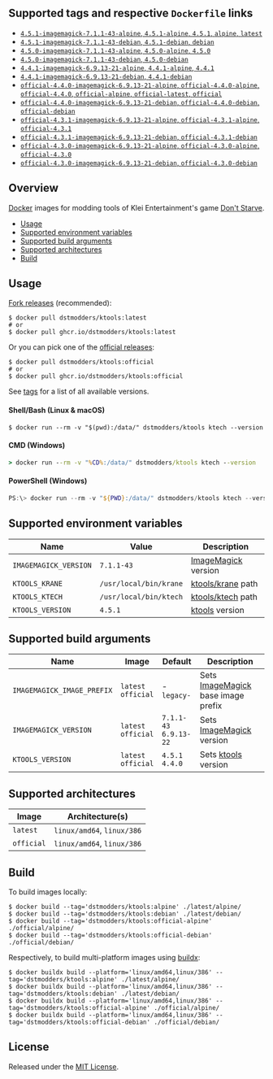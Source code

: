 ## Supported tags and respective `Dockerfile` links

- [`4.5.1-imagemagick-7.1.1-43-alpine`, `4.5.1-alpine`, `4.5.1`, `alpine`, `latest`](https://github.com/dstmodders/docker-ktools/blob/7a5306ecdbc78943104956a7325c0ce28a5ce283/latest/alpine/Dockerfile)
- [`4.5.1-imagemagick-7.1.1-43-debian`, `4.5.1-debian`, `debian`](https://github.com/dstmodders/docker-ktools/blob/7a5306ecdbc78943104956a7325c0ce28a5ce283/latest/debian/Dockerfile)
- [`4.5.0-imagemagick-7.1.1-43-alpine`, `4.5.0-alpine`, `4.5.0`](https://github.com/dstmodders/docker-ktools/blob/7a5306ecdbc78943104956a7325c0ce28a5ce283/latest/alpine/Dockerfile)
- [`4.5.0-imagemagick-7.1.1-43-debian`, `4.5.0-debian`](https://github.com/dstmodders/docker-ktools/blob/7a5306ecdbc78943104956a7325c0ce28a5ce283/latest/debian/Dockerfile)
- [`4.4.1-imagemagick-6.9.13-21-alpine`, `4.4.1-alpine`, `4.4.1`](https://github.com/dstmodders/docker-ktools/blob/7a5306ecdbc78943104956a7325c0ce28a5ce283/latest/alpine/Dockerfile)
- [`4.4.1-imagemagick-6.9.13-21-debian`, `4.4.1-debian`](https://github.com/dstmodders/docker-ktools/blob/7a5306ecdbc78943104956a7325c0ce28a5ce283/latest/debian/Dockerfile)
- [`official-4.4.0-imagemagick-6.9.13-21-alpine`, `official-4.4.0-alpine`, `official-4.4.0`, `official-alpine`, `official-latest`, `official`](https://github.com/dstmodders/docker-ktools/blob/7a5306ecdbc78943104956a7325c0ce28a5ce283/official/alpine/Dockerfile)
- [`official-4.4.0-imagemagick-6.9.13-21-debian`, `official-4.4.0-debian`, `official-debian`](https://github.com/dstmodders/docker-ktools/blob/7a5306ecdbc78943104956a7325c0ce28a5ce283/official/debian/Dockerfile)
- [`official-4.3.1-imagemagick-6.9.13-21-alpine`, `official-4.3.1-alpine`, `official-4.3.1`](https://github.com/dstmodders/docker-ktools/blob/7a5306ecdbc78943104956a7325c0ce28a5ce283/official/alpine/Dockerfile)
- [`official-4.3.1-imagemagick-6.9.13-21-debian`, `official-4.3.1-debian`](https://github.com/dstmodders/docker-ktools/blob/7a5306ecdbc78943104956a7325c0ce28a5ce283/official/debian/Dockerfile)
- [`official-4.3.0-imagemagick-6.9.13-21-alpine`, `official-4.3.0-alpine`, `official-4.3.0`](https://github.com/dstmodders/docker-ktools/blob/7a5306ecdbc78943104956a7325c0ce28a5ce283/official/alpine/Dockerfile)
- [`official-4.3.0-imagemagick-6.9.13-21-debian`, `official-4.3.0-debian`](https://github.com/dstmodders/docker-ktools/blob/7a5306ecdbc78943104956a7325c0ce28a5ce283/official/debian/Dockerfile)

## Overview

[Docker] images for modding tools of Klei Entertainment's game [Don't Starve].

- [Usage](https://github.com/dstmodders/docker-ktools/blob/main/README.md#usage)
- [Supported environment variables](https://github.com/dstmodders/docker-ktools/blob/main/README.md#supported-environment-variables)
- [Supported build arguments](https://github.com/dstmodders/docker-ktools/blob/main/README.md#supported-build-arguments)
- [Supported architectures](https://github.com/dstmodders/docker-ktools/blob/main/README.md#supported-architectures)
- [Build](https://github.com/dstmodders/docker-ktools/blob/main/README.md#build)

## Usage

[Fork releases] (recommended):

```shell
$ docker pull dstmodders/ktools:latest
# or
$ docker pull ghcr.io/dstmodders/ktools:latest
```

Or you can pick one of the [official releases]:

```shell
$ docker pull dstmodders/ktools:official
# or
$ docker pull ghcr.io/dstmodders/ktools:official
```

See [tags] for a list of all available versions.

#### Shell/Bash (Linux & macOS)

```shell
$ docker run --rm -v "$(pwd):/data/" dstmodders/ktools ktech --version
```

#### CMD (Windows)

```cmd
> docker run --rm -v "%CD%:/data/" dstmodders/ktools ktech --version
```

#### PowerShell (Windows)

```powershell
PS:\> docker run --rm -v "${PWD}:/data/" dstmodders/ktools ktech --version
```

## Supported environment variables

| Name                  | Value                  | Description           |
| --------------------- | ---------------------- | --------------------- |
| `IMAGEMAGICK_VERSION` | `7.1.1-43`             | [ImageMagick] version |
| `KTOOLS_KRANE`        | `/usr/local/bin/krane` | [ktools/krane] path   |
| `KTOOLS_KTECH`        | `/usr/local/bin/ktech` | [ktools/ktech] path   |
| `KTOOLS_VERSION`      | `4.5.1`                | [ktools] version      |

## Supported build arguments

| Name                       | Image                    | Default                     | Description                          |
| -------------------------- | ------------------------ | --------------------------- | ------------------------------------ |
| `IMAGEMAGICK_IMAGE_PREFIX` | `latest`<br />`official` | -<br />`legacy-`            | Sets [ImageMagick] base image prefix |
| `IMAGEMAGICK_VERSION`      | `latest`<br />`official` | `7.1.1-43`<br />`6.9.13-22` | Sets [ImageMagick] version           |
| `KTOOLS_VERSION`           | `latest`<br />`official` | `4.5.1`<br />`4.4.0`        | Sets [ktools] version                |

## Supported architectures

| Image      | Architecture(s)            |
| ---------- | -------------------------- |
| `latest`   | `linux/amd64`, `linux/386` |
| `official` | `linux/amd64`, `linux/386` |

## Build

To build images locally:

```shell
$ docker build --tag='dstmodders/ktools:alpine' ./latest/alpine/
$ docker build --tag='dstmodders/ktools:debian' ./latest/debian/
$ docker build --tag='dstmodders/ktools:official-alpine' ./official/alpine/
$ docker build --tag='dstmodders/ktools:official-debian' ./official/debian/
```

Respectively, to build multi-platform images using [buildx]:

```shell
$ docker buildx build --platform='linux/amd64,linux/386' --tag='dstmodders/ktools:alpine' ./latest/alpine/
$ docker buildx build --platform='linux/amd64,linux/386' --tag='dstmodders/ktools:debian' ./latest/debian/
$ docker buildx build --platform='linux/amd64,linux/386' --tag='dstmodders/ktools:official-alpine' ./official/alpine/
$ docker buildx build --platform='linux/amd64,linux/386' --tag='dstmodders/ktools:official-debian' ./official/debian/
```

## License

Released under the [MIT License](https://opensource.org/licenses/MIT).

[buildx]: https://github.com/docker/buildx
[docker]: https://www.docker.com/
[don't starve]: https://www.klei.com/games/dont-starve
[fork releases]: https://github.com/dstmodders/ktools/releases
[imagemagick]: https://imagemagick.org/index.php
[ktools/krane]: https://github.com/dstmodders/ktools?tab=readme-ov-file#krane
[ktools/ktech]: https://github.com/dstmodders/ktools?tab=readme-ov-file#ktech
[ktools]: https://github.com/dstmodders/ktools
[official releases]: https://github.com/nsimplex/ktools/releases
[tags]: https://hub.docker.com/r/dstmodders/ktools/tags
